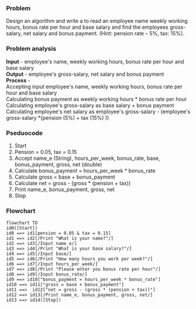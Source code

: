 ### Problem
Design an algorithm and write a to read an employee name weekly working hours, bonus rate per hour and
base salary and find the employees gross-salary, net salary and bonus payment. (Hint: pension rate – 5%,
tax: 15%).

### Problem analysis
**Input** - employee's name, weekly working hours, bonus rate per hour and
base salary <br>
**Output** - employee's gross-salary, net salary and bonus payment <br>
**Process** - <br>
Accepting input employee's name, weekly working hours, bonus rate per hour and
base salary <br>
Calculating bonus payment as weekly working hours * bonus rate per hour <br>
Calculating employee's gross-salary as base salary + bonus payment <br>
Calculating employee's net salary as employee's gross-salary - (employee's gross-salary *(pension (5%) + tax (15%) )) <br>

### Pseduocode
1. Start
2. Pension = 0.05, tax = 0.15
3. Accept name_e (String), hours_per_week, bonus_rate, base, bonus_payment, gross, net (double)
4. Calculate bonus_payment = hours_per_week * bonus_rate
5. Calculate gross = base + bonus_payment
6. Calculate net = gross - (gross * (pension + tax))
7. Print name_e, bonus_payment, gross, net
8. Stop

### Flowchart

```mermaid
flowchart TD
id0([Start])
id0 ==> id1[pension = 0.05 & tax = 0.15]
id1 ==> id2[/Print "What is your name?"/]
id2 ==> id3[/Input name_e/]
id3 ==> id4[/Print "What is your base salary?"/]
id4 ==> id5[/Input base/]
id5 ==> id6[/Print "How many hours you work per week?"/]
id6 ==> id7[/Input hours_per_week/]
id7 ==> id8[/Print "Please enter you bonus rate per hour"/]
id8 ==> id9[/Input bonus_rate/]
id9 ==> id10["bonus_payment = hours_per_week * bonus_rate"]
id10 ==> id11["gross = base + bonus_payment"]
id11 ==>  id12["net = gross - (gross * (pension + tax))"]
id12 ==> id13[/Print name_e, bonus_payment, gross, net/]
id13 ==> id14([Stop])

